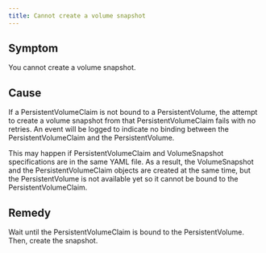 ```yaml
---
title: Cannot create a volume snapshot
---
```


## Symptom

You cannot create a volume snapshot.

## Cause

If a PersistentVolumeClaim is not bound to a PersistentVolume, the attempt to create a volume snapshot from that PersistentVolumeClaim fails with no retries. An event will be logged to indicate no binding between the PersistentVolumeClaim and the PersistentVolume.

This may happen if PersistentVolumeClaim and VolumeSnapshot specifications are in the same YAML file. As a result, the VolumeSnapshot and the PersistentVolumeClaim objects are created at the same time, but the PersistentVolume is not available yet so it cannot be bound to the PersistentVolumeClaim.

## Remedy

Wait until the PersistentVolumeClaim is bound to the PersistentVolume. Then, create the snapshot.

